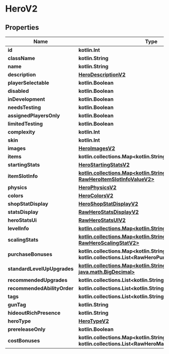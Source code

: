 
# HeroV2

## Properties
Name | Type | Description | Notes
------------ | ------------- | ------------- | -------------
**id** | **kotlin.Int** |  | 
**className** | **kotlin.String** |  | 
**name** | **kotlin.String** |  | 
**description** | [**HeroDescriptionV2**](HeroDescriptionV2.md) |  | 
**playerSelectable** | **kotlin.Boolean** |  | 
**disabled** | **kotlin.Boolean** |  | 
**inDevelopment** | **kotlin.Boolean** |  | 
**needsTesting** | **kotlin.Boolean** |  | 
**assignedPlayersOnly** | **kotlin.Boolean** |  | 
**limitedTesting** | **kotlin.Boolean** |  | 
**complexity** | **kotlin.Int** |  | 
**skin** | **kotlin.Int** |  | 
**images** | [**HeroImagesV2**](HeroImagesV2.md) |  | 
**items** | **kotlin.collections.Map&lt;kotlin.String, kotlin.String&gt;** |  | 
**startingStats** | [**HeroStartingStatsV2**](HeroStartingStatsV2.md) |  | 
**itemSlotInfo** | [**kotlin.collections.Map&lt;kotlin.String, RawHeroItemSlotInfoValueV2&gt;**](RawHeroItemSlotInfoValueV2.md) |  | 
**physics** | [**HeroPhysicsV2**](HeroPhysicsV2.md) |  | 
**colors** | [**HeroColorsV2**](HeroColorsV2.md) |  | 
**shopStatDisplay** | [**HeroShopStatDisplayV2**](HeroShopStatDisplayV2.md) |  | 
**statsDisplay** | [**RawHeroStatsDisplayV2**](RawHeroStatsDisplayV2.md) |  | 
**heroStatsUi** | [**RawHeroStatsUIV2**](RawHeroStatsUIV2.md) |  | 
**levelInfo** | [**kotlin.collections.Map&lt;kotlin.String, HeroLevelInfoV2&gt;**](HeroLevelInfoV2.md) |  | 
**scalingStats** | [**kotlin.collections.Map&lt;kotlin.String, RawHeroScalingStatV2&gt;**](RawHeroScalingStatV2.md) |  | 
**purchaseBonuses** | **kotlin.collections.Map&lt;kotlin.String, kotlin.collections.List&lt;RawHeroPurchaseBonusV2&gt;&gt;** |  | 
**standardLevelUpUpgrades** | [**kotlin.collections.Map&lt;kotlin.String, java.math.BigDecimal&gt;**](java.math.BigDecimal.md) |  | 
**recommendedUpgrades** | **kotlin.collections.List&lt;kotlin.String&gt;** |  |  [optional]
**recommendedAbilityOrder** | **kotlin.collections.List&lt;kotlin.String&gt;** |  |  [optional]
**tags** | **kotlin.collections.List&lt;kotlin.String&gt;** |  |  [optional]
**gunTag** | **kotlin.String** |  |  [optional]
**hideoutRichPresence** | **kotlin.String** |  |  [optional]
**heroType** | [**HeroTypeV2**](HeroTypeV2.md) |  |  [optional]
**prereleaseOnly** | **kotlin.Boolean** |  |  [optional]
**costBonuses** | **kotlin.collections.Map&lt;kotlin.String, kotlin.collections.List&lt;RawHeroMapModCostBonusesV2&gt;&gt;** |  |  [optional]



